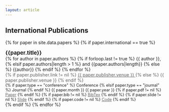```yaml
---
layout: article
---
```


## International Publications


{% for paper in site.data.papers %}
    {% if paper.international == true %}
<div class="grid">
  <div class="cell cell--auto">
	  <div style="font-size: 1.2em; font-weight: bolder;">{{paper.title}}</div>
	  <div style="font-size: 1em;">
        {% for author in paper.authors %}
            {% if forloop.last != true %}
                {{ author }},
            {% elsif paper.authors|length > 1 %}
                and {{paper.authors|length}}
            {% else %}
                {{author}}
            {% endif %}
        {% endfor %}
	  </div>
	  <div style="color: #606060; font-size: 1em;">
        {% if paper.publisher.link != nil %}
        <a href="{{ paper.publisher.link }}" style="color: #606060;" target="_blank">
            {{ paper.publisher.venue }}
        </a>
        {% else %}
            {{ paper.publisher.venue }}
        {% endif %}
	  </div>
	  <div style="font-size: 0.9em;">
        {% if paper.type == "conference" %}
            <a class="button button--info button--rounded button--sm">Conference</a>
        {% elsif paper.type == "journal" %}
            <a class="button button--primary button--rounded button--sm">Journal</a>
        {% endif %}
        <i class="far fa-calendar-alt fa-fw"></i> {{ paper.month }} {{ paper.year }}
        {% if paper.pdf != nil %}
            <i class="fas fa-file-pdf fa-fw"></i><a href="{{ paper.pdf }}" style="color: #606060;" target="_blank">Paper</a>
        {% endif %}
        {% if paper.bib != nil %}
            <i class="fas fa-file-import fa-fw"></i><a href="{{ paper.bib }}"  style="color: #606060;" target="_blank">BibTex</a>
        {% endif %}
        {% if paper.slide != nil %}
            <i class="fas fa-file-powerpoint fa-fw"></i><a href="{{ paper.slide }}"  style="color: #606060;" target="_blank">Slide</a>
        {% endif %}
        {% if paper.code != nil %}
            <i class="fab fa-github-square fa-fw"></i><a href="{{ paper.code }}"  style="color: #606060;" target="_blank">Code</a>
        {% endif %}
	  </div>
  </div>
  <!--
  <div class="cell cell--shirink">
    {% if paper.type == "conference" %}
        <a class="button button--info button--rounded button--sm">Conference</a>
    {% elsif paper.type == "journal" %}
        <a class="button button--primary button--rounded button--sm">Journal</a>
    {% endif %}
  </div>
  -->
</div>

<div class="m-3"></div>
    {% endif %}
{% endfor %}


<!--
## Domestic Publications

-->
